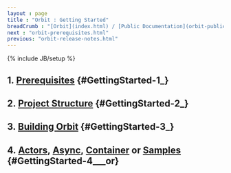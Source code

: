 ```yaml
---
layout : page
title : "Orbit : Getting Started"
breadCrumb : "[Orbit](index.html) / [Public Documentation](orbit-public-documentation.html)"
next : "orbit-prerequisites.html"
previous: "orbit-release-notes.html"
---
```

{% include JB/setup %}

1. [Prerequisites](orbit-prerequisites.html) {#GettingStarted-1_}
----------


2. [Project Structure](orbit-project-structure.html) {#GettingStarted-2_}
----------


3. [Building Orbit](orbit-building-orbit.html) {#GettingStarted-3_}
----------


4. [Actors](orbit-actors.html), [Async](orbit-async.html), [Container](orbit-container.html) or [Samples](orbit-samples.html) {#GettingStarted-4___or}
----------

